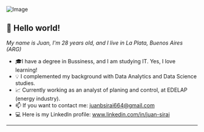 ![Image](https://mir-s3-cdn-cf.behance.net/project_modules/1400_opt_1/79731568097599.5b50bca477735.jpg)


## 🙌 Hello world!
*My name is Juan, I'm 28 years old, and I live in La Plata, Buenos Aires (ARG)*

* 🎓I have a degree in Bussiness, and I am studying IT. Yes, I love learning!
* 💡 I complemented my background with Data Analytics and Data Science studies.
* 📈 Currently working as an analyst of planing and control, at EDELAP (energy industry).
* 📫 If you want to contact me: juanbsirai664@gmail.com
* 💻 Here is my LinkedIn profile: www.linkedin.com/in/juan-sirai
-----------------------
